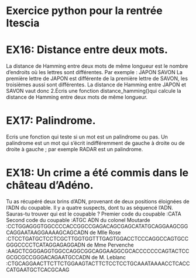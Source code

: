 # Exercice python pour la rentrée Itescia



# EX16: Distance entre deux mots.
La distance de Hamming entre deux mots de même longueur est le nombre d’endroits où les lettres sont différentes.
Par exemple : JAPON  SAVON
La première lettre de JAPON est différente de la première lettre de SAVON, les troisièmes aussi sont différentes. La distance de Hamming entre JAPON et SAVON vaut donc 2.Écris une fonction distance_hamming()qui calcule la distance de Hamming entre deux mots de même longueur.


# EX17: Palindrome.
Ecris une fonction qui teste si un mot est un palindrome ou pas. Un palindrome est un mot qui s’écrit indifféremment de gauche à droite ou de droite à gauche ; par exemple RADAR est un palindrome.


# EX18: Un crime a été commis dans le château d’Adéno. 
Tu as récupéré deux brins d’ADN, provenant de deux positions éloignées de l’ADN du coupable. Il y a quatre suspects, dont tu as séquencé l’ADN.
Sauras-tu trouver qui est le coupable ?
Premier code du coupable :CATA
Second code du coupable :ATGC
ADN du colonel Moutarde :CCTGGAGGGTGGCCCCACCGGCCGAGACAGCGAGCATATGCAGGAAGCGGCAGGAATAAGGAAAAGCAGCADN 
de Mlle Rose :CTCCTGATGCTCCTCGCTTGGTGGTTTGAGTGGACCTCCCAGGCCAGTGCCGGGCCCCTCATAGGAGAGGADN 
de Mme Pervenche :AAGCTCGGGAGGTGGCCAGGCGGCAGGAAGGCGCACCCCCCCAGTACTCCGCGCGCCGGGACAGAATGCCADN 
de M. Leblanc :CTGCAGGAACTTCTTCTGGAAGTACTTCTCCTCCTGCAAATAAAACCTCACCCATGAATGCTCACGCAAG
